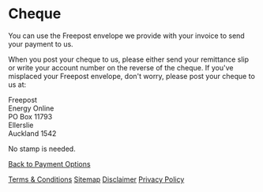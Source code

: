 # Cheque
You can use the Freepost envelope we provide with your invoice to send your payment to us.

When you post your cheque to us, please either send your remittance slip or write your account number on the reverse of the cheque. If you've misplaced your Freepost envelope, don't worry, please post your cheque to us at:

Freepost   
Energy Online  
PO Box 11793  
Ellerslie  
Auckland 1542

No stamp is needed.


[Back to Payment Options](http://www.energyonline.co.nz/residential/residential_faqs/residential_faqs_-_payment_options)

[Terms & Conditions](http://www.energyonline.co.nz/terms)
[Sitemap](http://www.energyonline.co.nz/home/site_map)
[Disclaimer](http://www.energyonline.co.nz/home/site_map/disclaimer)
[Privacy Policy](http://www.energyonline.co.nz/home/site_map/privacy_policy)